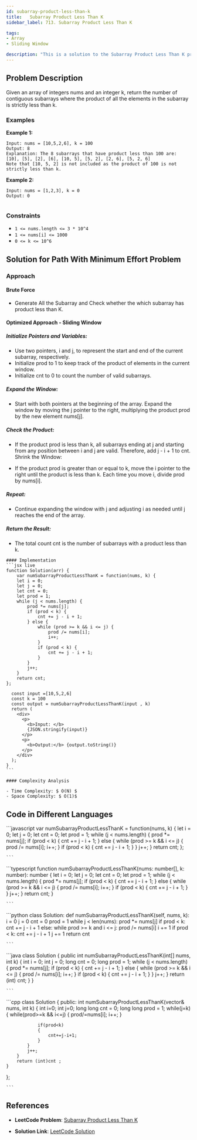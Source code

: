 ```yaml
---
id: subarray-product-less-than-k
title:   Subarray Product Less Than K
sidebar_label: 713. Subarray Product Less Than K

tags:
- Array
- Sliding Window

description: "This is a solution to the Subarray Product Less Than K problem on LeetCode."
---
```


## Problem Description
Given an array of integers nums and an integer k, return the number of contiguous subarrays where the product of all the elements in the subarray is strictly less than k.
### Examples

**Example 1:**
```
Input: nums = [10,5,2,6], k = 100
Output: 8
Explanation: The 8 subarrays that have product less than 100 are:
[10], [5], [2], [6], [10, 5], [5, 2], [2, 6], [5, 2, 6]
Note that [10, 5, 2] is not included as the product of 100 is not strictly less than k.
```

**Example 2:**
```
Input: nums = [1,2,3], k = 0
Output: 0
 
```


### Constraints
- `1 <= nums.length <= 3 * 10^4`
- `1 <= nums[i] <= 1000`
- `0 <= k <= 10^6`

## Solution for Path With Minimum Effort Problem
### Approach 
#### Brute Force 
- Generate All the Subarray and Check whether the which subarray has product less than K.

#### Optimized Approach - Sliding Window
##### Initialize Pointers and Variables:

- Use two pointers, i and j, to represent the start and end of the current subarray, respectively.
- Initialize prod to 1 to keep track of the product of elements in the current window.
- Initialize cnt to 0 to count the number of valid subarrays.
##### Expand the Window:

- Start with both pointers at the beginning of the array. Expand the window by moving the j pointer to the right, multiplying the product prod by the new element nums[j].
##### Check the Product:

- If the product prod is less than k, all subarrays ending at j and starting from any position between i and j are valid. Therefore, add j - i + 1 to cnt.
Shrink the Window:

- If the product prod is greater than or equal to k, move the i pointer to the right until the product is less than k. Each time you move i, divide prod by nums[i].
##### Repeat:

- Continue expanding the window with j and adjusting i as needed until j reaches the end of the array.
##### Return the Result:

- The total count cnt is the number of subarrays with a product less than k.


<Tabs>
  <TabItem value="Solution" label="Solution">

    #### Implementation
    ```jsx live
    function Solution(arr) {
        var numSubarrayProductLessThanK = function(nums, k) {
        let i = 0;
        let j = 0;
        let cnt = 0;
        let prod = 1;
        while (j < nums.length) {
            prod *= nums[j];
            if (prod < k) {
                cnt += j - i + 1;
            } else {
                while (prod >= k && i <= j) {
                    prod /= nums[i];
                    i++;
                }
                if (prod < k) {
                    cnt += j - i + 1;
                }
            }
            j++;
        }
        return cnt;
    };

      const input =[10,5,2,6]
      const k = 100
      const output = numSubarrayProductLessThanK(input , k)
      return (
        <div>
          <p>
            <b>Input: </b>
            {JSON.stringify(input)}
          </p>
          <p>
            <b>Output:</b> {output.toString()}
          </p>
        </div>
      );
    }
    ```

    #### Complexity Analysis

    - Time Complexity: $ O(N) $ 
    - Space Complexity: $ O(1)$

   ## Code in Different Languages
   <Tabs>
  <TabItem value="JavaScript" label="JavaScript">
  <SolutionAuthor name="@hiteshgahanolia"/>
   ```javascript
   var numSubarrayProductLessThanK = function(nums, k) {
    let i = 0;
    let j = 0;
    let cnt = 0;
    let prod = 1;
    while (j < nums.length) {
        prod *= nums[j];
        if (prod < k) {
            cnt += j - i + 1;
        } else {
            while (prod >= k && i <= j) {
                prod /= nums[i];
                i++;
            }
            if (prod < k) {
                cnt += j - i + 1;
            }
        }
        j++;
    }
    return cnt;
};

    ```

  </TabItem>
  <TabItem value="TypeScript" label="TypeScript">
  <SolutionAuthor name="@hiteshgahanolia"/> 
   ```typescript
   function numSubarrayProductLessThanK(nums: number[], k: number): number {
    let i = 0;
    let j = 0;
    let cnt = 0;
    let prod = 1;
    while (j < nums.length) {
        prod *= nums[j];
        if (prod < k) {
            cnt += j - i + 1;
        } else {
            while (prod >= k && i <= j) {
                prod /= nums[i];
                i++;
            }
            if (prod < k) {
                cnt += j - i + 1;
            }
        }
        j++;
    }
    return cnt;
}

    ```
  </TabItem>
  <TabItem value="Python" label="Python">
  <SolutionAuthor name="@hiteshgahanolia"/>
   ```python
   class Solution:
    def numSubarrayProductLessThanK(self, nums, k):
        i = 0
        j = 0
        cnt = 0
        prod = 1
        while j < len(nums):
            prod *= nums[j]
            if prod < k:
                cnt += j - i + 1
            else:
                while prod >= k and i <= j:
                    prod /= nums[i]
                    i += 1
                if prod < k:
                    cnt += j - i + 1
            j += 1
        return cnt

    ```

  </TabItem>
  <TabItem value="Java" label="Java">
  <SolutionAuthor name="@hiteshgahanolia"/>
   ```java
   class Solution {
    public int numSubarrayProductLessThanK(int[] nums, int k) {
        int i = 0;
        int j = 0;
        long cnt = 0;
        long prod = 1;
        while (j < nums.length) {
            prod *= nums[j];
            if (prod < k) {
                cnt += j - i + 1;
            } else {
                while (prod >= k && i <= j) {
                    prod /= nums[i];
                    i++;
                }
                if (prod < k) {
                    cnt += j - i + 1;
                }
            }
            j++;
        }
        return (int) cnt;
    }
}

    ```

  </TabItem>
  <TabItem value="C++" label="C++">
  <SolutionAuthor name="@hiteshgahanolia"/>
   ```cpp
   class Solution {
public:
    int numSubarrayProductLessThanK(vector<int>& nums, int k) {
        int i=0;
        int j=0;
        long long cnt = 0;
        long long prod = 1;
        while(j<nums.size())
        {
            prod=prod *1LL*nums[j];
            if(prod <k)
            {
                cnt+= j-i+1;
            }
            else if(prod>=k)
            {
                while(prod>=k && i<=j)
                {
                    prod/=nums[i];
                    i++;
                }

                if(prod<k)
                {
                    cnt+=j-i+1;
                }
            }
            j++;
        }
        return (int)cnt ;
    }
};

    ```
</TabItem>
</Tabs>

  </TabItem>
</Tabs>

## References

- **LeetCode Problem**: [Subarray Product Less Than K](https://leetcode.com/problems/subarray-product-less-than-k/description/)

- **Solution Link**: [LeetCode Solution](https://leetcode.com/problems/subarray-product-less-than-k/solutions)


